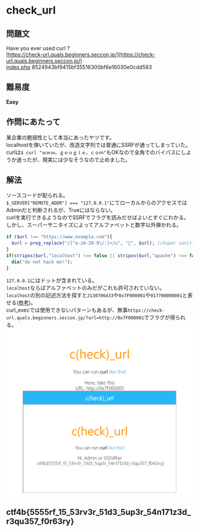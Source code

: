 # check_url

## 問題文
Have you ever used curl ?  
[https://check-url.quals.beginners.seccon.jp/](https://check-url.quals.beginners.seccon.jp/)  
[index.php](files/index.php) 8524943bf9415bf35516300bf6e16030e0cdd583  

## 難易度
**Easy**  

## 作問にあたって
某企業の脆弱性として本当にあったヤツです。  
localhostを弾いていたが、改造文字列では普通にSSRFが通ってしまっていた。  
curlは`$ curl "ｗｗｗ。ｇｏｏｇｌｅ。ｃｏｍ"`もOKなので全角でのバイパスにしようか迷ったが、現実には少なそうなので止めました。  

## 解法
ソースコードが配られる。  
`$_SERVER["REMOTE_ADDR"] === "127.0.0.1"`にてローカルからのアクセスではAdminだと判断されるが、Trueにはならない。  
curlを実行できるようなのでSSRFでフラグを読みだせばよいとすぐにわかる。  
しかし、スーパーサニタイズによってアルファベットと数字以外弾かれる。  
```php
if ($url !== "https://www.example.com"){
  $url = preg_replace("/[^a-zA-Z0-9\/:]+/u", "👻", $url); //Super sanitizing
}
if(stripos($url,"localhost") !== false || stripos($url,"apache") !== false){
  die("do not hack me!");
}
```
`127.0.0.1`にはドットが含まれている。  
`localhost`ならばアルファベットのみだがこれも許可されていない。  
`localhost`の別の記述方法を探すと`2130706433`や`0x7F000001`や`017700000001`と表せる([参考](https://qiita.com/naka_kyon/items/88478be20b300e757fc0))。  
curl_execでは使用できないパターンもあるが、無事`https://check-url.quals.beginners.seccon.jp/?url=http://0x7F000001`でフラグが得られる。  
![images/0.png](images/0.png)  

## ctf4b{5555rf_15_53rv3r_51d3_5up3r_54n171z3d_r3qu357_f0r63ry}